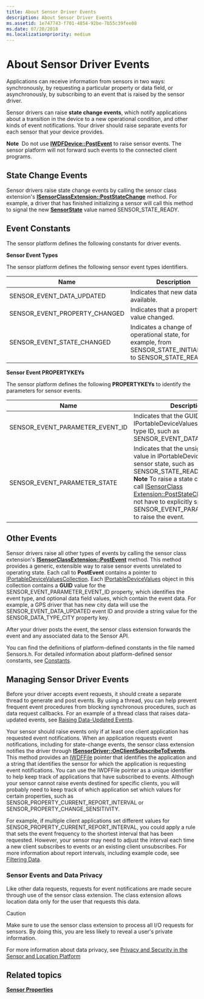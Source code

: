 ```yaml
---
title: About Sensor Driver Events
description: About Sensor Driver Events
ms.assetid: 1e747743-f701-4854-92be-7b55c39fee08
ms.date: 07/20/2018
ms.localizationpriority: medium
---
```


# About Sensor Driver Events


Applications can receive information from sensors in two ways: synchronously, by requesting a particular property or data field, or asynchronously, by subscribing to an event that is raised by the sensor driver.

Sensor drivers can raise **state change events**, which notify applications about a transition in the device to a new operational condition, and other kinds of event notifications. Your driver should raise separate events for each sensor that your device provides.

**Note**  Do not use [**IWDFDevice::PostEvent**](https://docs.microsoft.com/windows-hardware/drivers/ddi/content/wudfddi/nf-wudfddi-iwdfdevice-postevent) to raise sensor events. The sensor platform will not forward such events to the connected client programs.

 

## State Change Events

Sensor drivers raise state change events by calling the sensor class extension's [**ISensorClassExtension::PostStateChange**](https://docs.microsoft.com/windows-hardware/drivers/ddi/content/sensorsclassextension/nf-sensorsclassextension-isensorclassextension-poststatechange) method. For example, a driver that has finished initializing a sensor will call this method to signal the new [**SensorState**](https://docs.microsoft.com/windows-hardware/drivers/ddi/content/sensorsclassextension/ne-sensorsclassextension-__midl___midl_itf_windowssensorclassextension_0000_0000_0001) value named SENSOR\_STATE\_READY.

## Event Constants

The sensor platform defines the following constants for driver events.

**Sensor Event Types**

The sensor platform defines the following sensor event types identifiers.

| Name | Description |
| --- | --- |
| SENSOR_EVENT_DATA_UPDATED | Indicates that new data is available.
| SENSOR_EVENT_PROPERTY_CHANGED| Indicates that a property value changed.|
| SENSOR_EVENT_STATE_CHANGED| Indicates a change of operational state, for example, from SENSOR_STATE_INITIALIZING to SENSOR_STATE_READY.|


**Sensor Event PROPERTYKEYs**

The sensor platform defines the following **PROPERTYKEYs** to identify the parameters for sensor events.

| Name | Description |
| --- | --- |
| SENSOR_EVENT_PARAMETER_EVENT_ID| Indicates that the GUID value in IPortableDeviceValues is an event type ID, such as SENSOR_EVENT_DATA_UPDATED.|
| SENSOR_EVENT_PARAMETER_STATE| Indicates that the unsigned integer value in IPortableDeviceValues is a sensor state, such as SENSOR_STATE_READY.<br>**Note** To raise a state change event, call [ISensorClass Extension::PostStateChange](https://docs.microsoft.com/windows-hardware/drivers/ddi/content/sensorsclassextension/nf-sensorsclassextension-isensorclassextension-poststatechange). You do not have to explicitly specify SENSOR_EVENT_PARAMETER_STATE to raise the event.|

## Other Events

Sensor drivers raise all other types of events by calling the sensor class extension's [**ISensorClassExtension::PostEvent**](https://docs.microsoft.com/windows-hardware/drivers/ddi/content/sensorsclassextension/nf-sensorsclassextension-isensorclassextension-postevent) method. This method provides a generic, extensible way to raise sensor events unrelated to operating state. Each call to **PostEvent** contains a pointer to [IPortableDeviceValuesCollection](https://go.microsoft.com/fwlink/p/?linkid=131487). Each [IPortableDeviceValues](https://go.microsoft.com/fwlink/p/?linkid=131486) object in this collection contains a **GUID** value for the SENSOR\_EVENT\_PARAMETER\_EVENT\_ID property, which identifies the event type, and optional data field values, which contain the event data. For example, a GPS driver that has new city data will use the SENSOR\_EVENT\_DATA\_UPDATED event ID and provide a string value for the SENSOR\_DATA\_TYPE\_CITY property key.

After your driver posts the event, the sensor class extension forwards the event and any associated data to the Sensor API.

You can find the definitions of platform-defined constants in the file named Sensors.h. For detailed information about platform-defined sensor constants, see [Constants](about-sensor-constants.md).

## Managing Sensor Driver Events

Before your driver accepts event requests, it should create a separate thread to generate and post events. By using a thread, you can help prevent frequent event procedures from blocking synchronous procedures, such as data request callbacks. For an example of a thread class that raises data-updated events, see [Raising Data-Updated Events](raising-events.md).

Your sensor should raise events only if at least one client application has requested event notifications. When an application requests event notifications, including for state-change events, the sensor class extension notifies the driver through [**ISensorDriver::OnClientSubscribeToEvents**](https://docs.microsoft.com/windows-hardware/drivers/ddi/content/sensorsclassextension/nf-sensorsclassextension-isensordriver-onclientsubscribetoevents). This method provides an [IWDFFile](https://docs.microsoft.com/windows-hardware/drivers/ddi/content/wudfddi/nn-wudfddi-iwdffile) pointer that identifies the application and a string that identifies the sensor for which the application is requesting event notifications. You can use the IWDFFile pointer as a unique identifier to help keep track of applications that have subscribed to events. Although your sensor cannot raise events destined for specific clients, you will probably need to keep track of which application set which values for certain properties, such as SENSOR\_PROPERTY\_CURRENT\_REPORT\_INTERVAL or SENSOR\_PROPERTY\_CHANGE\_SENSITIVITY.

For example, if multiple client applications set different values for SENSOR\_PROPERTY\_CURRENT\_REPORT\_INTERVAL, you could apply a rule that sets the event frequency to the shortest interval that has been requested. However, your sensor may need to adjust the interval each time a new client subscribes to events or an existing client unsubscribes. For more information about report intervals, including example code, see [Filtering Data](filtering-data.md).

### Sensor Events and Data Privacy

Like other data requests, requests for event notifications are made secure through use of the sensor class extension. The class extension allows location data only for the user that requests this data.

>[!CAUTION]
> Make sure to use the sensor class extension to process all I/O requests for sensors. By doing this, you are less likely to reveal a user's private information.

 

For more information about data privacy, see [Privacy and Security in the Sensor and Location Platform](https://docs.microsoft.com/windows-hardware/drivers/gnss/privacy-and-security-in-the-sensor-and-location-platform)

## Related topics
[**Sensor Properties**](https://docs.microsoft.com/windows-hardware/drivers/sensors/sensor-properties)




